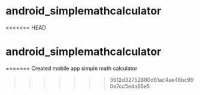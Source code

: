 # android_simplemathcalculator
<<<<<<< HEAD
# android_simplemathcalculator
=======
Created mobile app simple math calculator
>>>>>>> 3612d32752880d61ac4ae48bc990e7cc5eda85e5
